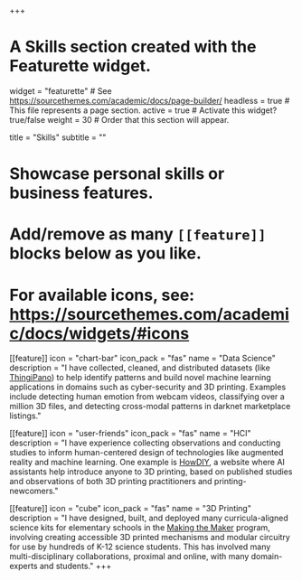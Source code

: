 +++
# A Skills section created with the Featurette widget.
widget = "featurette"  # See https://sourcethemes.com/academic/docs/page-builder/
headless = true  # This file represents a page section.
active = true  # Activate this widget? true/false
weight = 30  # Order that this section will appear.

title = "Skills"
subtitle = ""

# Showcase personal skills or business features.
# 
# Add/remove as many `[[feature]]` blocks below as you like.
# 
# For available icons, see: https://sourcethemes.com/academic/docs/widgets/#icons
  
[[feature]]
  icon = "chart-bar"
  icon_pack = "fas"
  name = "Data Science"
  description = "I have collected, cleaned, and distributed datasets (like [ThingiPano](https://github.com/Alexander-Berman/ThingiPano)) to help identify patterns and build novel machine learning applications in domains such as cyber-security and 3D printing. Examples include detecting human emotion from webcam videos, classifying over a million 3D files, and detecting cross-modal patterns in darknet marketplace listings."

[[feature]]
  icon = "user-friends"
  icon_pack = "fas"
  name = "HCI"
  description = "I have experience collecting observations and conducting studies to inform human-centered design of technologies like augmented reality and machine learning. One example is [HowDIY](https://HowDIY.xyz), a website where AI assistants help introduce anyone to 3D printing, based on published studies and observations of both 3D printing practitioners and printing-newcomers."

[[feature]]
  icon = "cube"
  icon_pack = "fas"
  name = "3D Printing"
  description = "I have designed, built, and deployed many curricula-aligned science kits for elementary schools in the [Making the Maker](https://profquek.wixsite.com/website) program, involving creating accessible 3D printed mechanisms and modular circuitry for use by hundreds of K-12 science students. This has involved many multi-disciplinary collaborations, proximal and online, with many domain-experts and students."
+++

